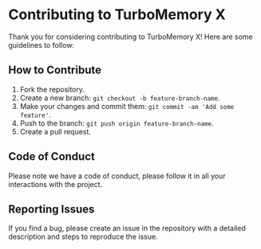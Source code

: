 # Contributing to TurboMemory X

Thank you for considering contributing to TurboMemory X! Here are some guidelines to follow:

## How to Contribute

1. Fork the repository.
2. Create a new branch: `git checkout -b feature-branch-name`.
3. Make your changes and commit them: `git commit -am 'Add some feature'`.
4. Push to the branch: `git push origin feature-branch-name`.
5. Create a pull request.

## Code of Conduct

Please note we have a code of conduct, please follow it in all your interactions with the project.

## Reporting Issues

If you find a bug, please create an issue in the repository with a detailed description and steps to reproduce the issue.
